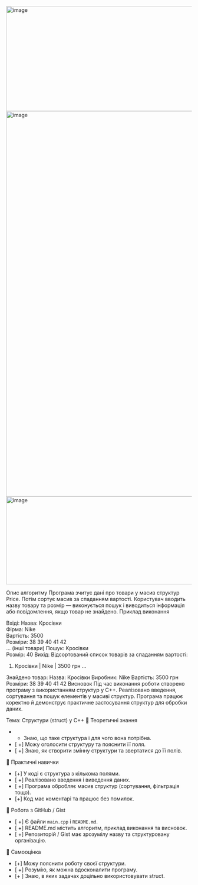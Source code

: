 <img width="964" height="284" alt="image" src="https://github.com/user-attachments/assets/d7148de7-3d84-4ed6-a1fe-6fea54f8a263" />
<img width="544" height="1042" alt="image" src="https://github.com/user-attachments/assets/c7230b82-4b4c-48a5-9901-ae92ebab1dfe" />
<img width="637" height="238" alt="image" src="https://github.com/user-attachments/assets/243fe689-5998-407e-addf-e28907e384bb" />

 
Опис алгоритму
Програма зчитує дані про товари у масив структур Price. Потім сортує масив за спаданням вартості. Користувач вводить назву товару та розмір — виконується пошук і виводиться інформація або повідомлення, якщо товар не знайдено.
Приклад виконання

Вхіді:
Назва: Кросівки  
Фірма: Nike  
Вартість: 3500  
Розміри: 38 39 40 41 42  
... (інші товари)
Пошук: Кросівки  
Розмір: 40
Вихід:
Відсортований список товарів за спаданням вартості:
1. Кросівки | Nike | 3500 грн
...

Знайдено товар:
Назва: Кросівки
Виробник: Nike
Вартість: 3500 грн
Розміри: 38 39 40 41 42
Висновок
Під час виконання роботи створено програму з використанням структур у C++. Реалізовано введення, сортування та пошук елементів у масиві структур. Програма працює коректно й демонструє практичне застосування структур для обробки даних.

Тема: Структури (struct) у C++
🔹 Теоретичні знання
- + Знаю, що таке структура і для чого вона потрібна.  
- [ +] Можу оголосити структуру та пояснити її поля.  
- [ +] Знаю, як створити змінну структури та звертатися до її полів.  

 🔹 Практичні навички
- [+] У коді є структура з кількома полями.  
- [ +] Реалізовано введення і виведення даних.  
- [ +] Програма обробляє масив структур (сортування, фільтрація тощо).  
- [+] Код має коментарі та працює без помилок.  

 🔹 Робота з GitHub / Gist
- [ +] Є файли `main.cpp` і `README.md`.  
- [ +] README.md містить алгоритм, приклад виконання та висновок.  
- [ +] Репозиторій / Gist має зрозумілу назву та структуровану організацію.  

 🔹 Самооцінка
- [+] Можу пояснити роботу своєї структури.  
- [ +] Розумію, як можна вдосконалити програму.  
- [+ ] Знаю, в яких задачах доцільно використовувати struct.

